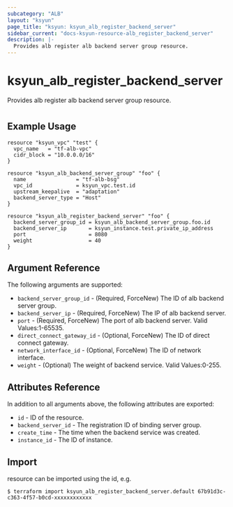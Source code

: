 ```yaml
---
subcategory: "ALB"
layout: "ksyun"
page_title: "ksyun: ksyun_alb_register_backend_server"
sidebar_current: "docs-ksyun-resource-alb_register_backend_server"
description: |-
  Provides alb register alb backend server group resource.
---
```


# ksyun_alb_register_backend_server

Provides alb register alb backend server group resource.

#

## Example Usage

```hcl
resource "ksyun_vpc" "test" {
  vpc_name   = "tf-alb-vpc"
  cidr_block = "10.0.0.0/16"
}

resource "ksyun_alb_backend_server_group" "foo" {
  name                = "tf-alb-bsg"
  vpc_id              = ksyun_vpc.test.id
  upstream_keepalive  = "adaptation"
  backend_server_type = "Host"
}

resource "ksyun_alb_register_backend_server" "foo" {
  backend_server_group_id = ksyun_alb_backend_server_group.foo.id
  backend_server_ip       = ksyun_instance.test.private_ip_address
  port                    = 8080
  weight                  = 40
}
```

## Argument Reference

The following arguments are supported:

* `backend_server_group_id` - (Required, ForceNew) The ID of alb backend server group.
* `backend_server_ip` - (Required, ForceNew) The IP of alb backend server.
* `port` - (Required, ForceNew) The port of alb backend server. Valid Values:1-65535.
* `direct_connect_gateway_id` - (Optional, ForceNew) The ID of direct connect gateway.
* `network_interface_id` - (Optional, ForceNew) The ID of network interface.
* `weight` - (Optional) The weight of backend service. Valid Values:0-255.

## Attributes Reference

In addition to all arguments above, the following attributes are exported:

* `id` - ID of the resource.
* `backend_server_id` - The registration ID of binding server group.
* `create_time` - The time when the backend service was created.
* `instance_id` - The ID of instance.


## Import

resource can be imported using the id, e.g.

```
$ terraform import ksyun_alb_register_backend_server.default 67b91d3c-c363-4f57-b0cd-xxxxxxxxxxxx
```

